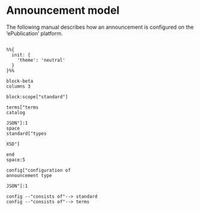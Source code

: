 # Announcement model
The following manual describes how an announcement is configured on the ‘ePublication’ platform.
```mermaid

%%{
  init: {
    'theme': 'neutral'
  }
}%%

block-beta
columns 3

block:scope["standard"]

terms["terms
catalog

JSON"]:1
space
standard["types

XSD"]

end
space:5

config["configuration of
announcement type

JSON"]:1

config --"consists of"--> standard
config --"consists of"--> terms





```
